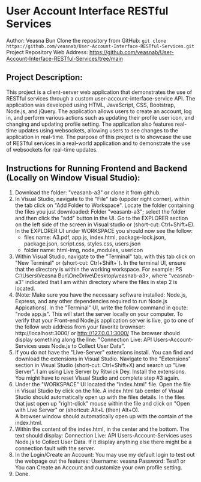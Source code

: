 # User Account Interface RESTful Services
Author: Veasna Bun
Clone the repository from GitHub: `git clone https://github.com/veasnab/User-Account-Interface-RESTful-Services.git`
Project Repository Web Address: https://github.com/veasnab/User-Account-Interface-RESTful-Services/tree/main

## Project Description:
This project is a client-server web application that demonstrates the use of RESTful services through a custom user-account-interface-service API.
The application was developed using HTML, JavaScript, CSS, Bootstrap, Node.js, and jQuery. 
The application allows users to create an account, log in, and perform various actions such as updating their profile user icon, and changing and updating profile setting. 
The application also features real-time updates using websockets, allowing users to see changes to the application in real-time. The purpose of this project is to showcase the use of RESTful services in a real-world application and to demonstrate the use of websockets for real-time updates.
	
## Instructions for Running Frontend and Backend (Locally on Window Visual Studio): 
1. Download the folder: "veasanb-a3" or clone it from github.
2. In Visual Studio, navigate to the "File" tab (uppder right corner), within the tab click on "Add Folder to Workspace". 
Locate the folder containing the files you just downloaded: Folder "veasanb-a3"; select the folder and then click the "add" button in the UI. 
Go to the EXPLORER section on the left side of the screen in Visual studio or (short-cut: Ctrl+Shift+E). 
In the EXPLORER UI under WORKSPACE you should now see the follow:
	- files name: A3.pdf, app.js, index.html, package-lock.json, package.json, script.css, styles.css, users.json
	- folder name: html-img, node_modules, userIcon   
3. Within Visual Studio, navigate to the "Terminal" tab, with this tab click on "New Terminal" or (short-cut: Ctrl+Shift+`). 
In the terminal UI, ensure that the directory is within the working workspace. 
For example: PS C:\Users\Veasna Bun\OneDrive\Desktop\veasnab-a3>, 
where "veasnab-a3" indicated that I am within directory where the files in step 2 is located.
4. (Note: Make sure you have the necessary software installed: Node.js, Express, and any other dependencies required to run Node.js Appications).
In the "Terminal" UI, write the follow command in qoute: "node app.js". This will start the server locally on your computer.
To verify that your Front-end Node.js application server is live, go to one of the follow web address from your favorite brownser: 
http://localhost:3000/ or http://127.0.0.1:3000/
The browser should display something along the line: "Connection Live: API Users-Account-Services uses Node.js to Collect User Data".
5. If you do not have the "Live-Server" extensions install. You can find and download the extensions in Visual Studio. 
Navigate to the "Extensions" section in Visual Studio (short-cut: Ctrl+Shift+X) and search up "Live Server". I am using Live Server by Ritwick Dey. 
Install the extensions. You might have to reset Visual Studio and complete step #3 again.
6. Under the "WORKSPACE" UI located the "index.html" file. Open the file in Visual Studio by click on the file. 
A index.html tab center of Visual Studio should automatically open up with the files details. 
In the files that just open up "right-click" mouse within the file and click on "Open with Live Server" or (shortcut: Alt+L (then) Alt+O).   
A browser window should automatically open up with the contain of the index.html.
7. Within the content of the index.html, in the center and the bottom. 
The text should display: Connection Live: API Users-Account-Services uses Node.js to Collect User Data. 
If it display anything else there might be a connection fault with the server.
8. In the Login/Create an Account: 
You may use my default login to test out the webpage out the features:
Username: veasna Password: Test1 or You can Create an Account and customize your own profile setting.
9. Done.


	
	 
	
	
	 

